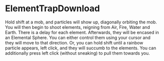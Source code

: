 # ElementTrapDownload

Hold shift at a mob, and particles will show up, diagonally orbiting the mob. You will then begin to shoot elements, reigning from Air, Fire, Water and Earth. There is a delay for each element. Afterwards, they will be encased in an Elemental Sphere. You can either control them using your cursor and they will move to that direction. Or, you can hold shift until a rainbow particle appears, left click, and they will succumb to the elements. You can additionally press left click (without sneaking) to pull them towards you.
